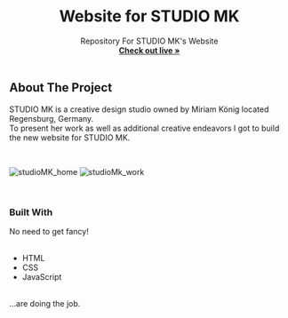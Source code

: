 

<h1 font-family="san-serif"  align="center"> Website for STUDIO MK </h1>

  <p align="center">
    Repository For STUDIO MK's Website
    <br />
    <a href="https://miriamkoenig.org"><strong>Check out live »</strong></a>
    <br />
    <br />
    
  </p>
</div>




<!-- ABOUT THE PROJECT -->
## About The Project

  STUDIO MK is a creative design studio owned by Miriam König located Regensburg, Germany. 
  <br/>
  To present her work as well as additional creative endeavors I got to build the new website for STUDIO MK.
  

<br/>


![studioMK_home](https://user-images.githubusercontent.com/64101761/138594310-436a3a86-5119-464e-a6bb-912b7aefb97a.jpg)
![studioMk_work](https://user-images.githubusercontent.com/64101761/138594311-27883f86-04c2-4859-a2ba-1ac06a9a1b31.jpg)






<br/>   



### Built With



No need to get fancy! 
<br/>
<br/>
* HTML 
* CSS 
* JavaScript
<br/>
...are doing the job.

